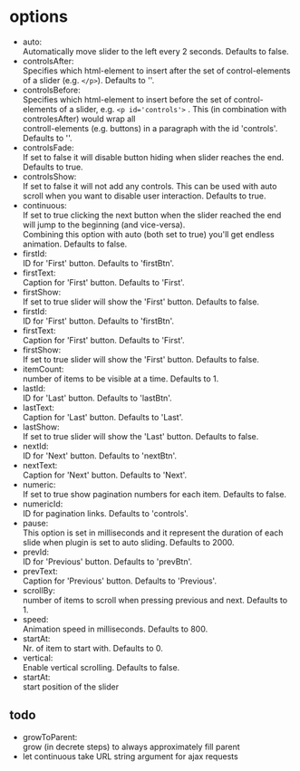 options
=======

* auto:  
  Automatically move slider to the left every 2 seconds. Defaults to false.  
* controlsAfter:  
  Specifies which html-element to insert after the set of control-elements of a slider (e.g. ``</p>``). Defaults to ''.  
* controlsBefore:   
  Specifies which html-element to insert before the set of control-elements of a slider, e.g. ``<p id='controls'>`` . This (in combination with controlesAfter) would wrap all  
  controll-elements (e.g. buttons) in a paragraph with the id 'controls'. Defaults to ''.    
* controlsFade:    
  If set to false it will disable button hiding when slider reaches the end. Defaults to true.  
* controlsShow:  
  If set to false it will not add any controls. This can be used with auto scroll when you want to disable user interaction. Defaults to true.   
* continuous:  
  If set to true clicking the next button when the slider reached the end will jump to the beginning (and vice-versa).  
  Combining this option with auto (both set to true) you'll get endless animation. Defaults to false.  
* firstId:   
  ID for 'First' button. Defaults to 'firstBtn'.  
* firstText:  
  Caption for 'First' button. Defaults to 'First'.  
* firstShow:  
  If set to true slider will show the 'First' button. Defaults to false.  
* firstId:  
  ID for 'First' button. Defaults to 'firstBtn'.  
* firstText:  
  Caption for 'First' button. Defaults to 'First'.  
* firstShow:  
  If set to true slider will show the 'First' button. Defaults to false.  
* itemCount:  
  number of items to be visible at a time. Defaults to 1.  
* lastId:  
  ID for 'Last' button. Defaults to 'lastBtn'.  
* lastText:  
  Caption for 'Last' button. Defaults to 'Last'.  
* lastShow:  
  If set to true slider will show the 'Last' button. Defaults to false.  
* nextId:  
  ID for 'Next' button. Defaults to 'nextBtn'.  
* nextText:  
  Caption for 'Next' button. Defaults to 'Next'.  
* numeric:  
  If set to true show pagination numbers for each item. Defaults to false.  
* numericId:  
  ID for pagination links. Defaults to 'controls'.  
* pause:  
  This option is set in milliseconds and it represent the duration of each slide when plugin is set to auto sliding. Defaults to 2000.  
* prevId:  
  ID for 'Previous' button. Defaults to 'prevBtn'.  
* prevText:  
  Caption for 'Previous' button. Defaults to 'Previous'.  
* scrollBy:  
  number of items to scroll when pressing previous and next. Defaults to 1.  
* speed:  
  Animation speed in milliseconds. Defaults to 800.  
* startAt:  
  Nr. of item to start with. Defaults to 0.  
* vertical:   
  Enable vertical scrolling. Defaults to false.  
* startAt:  
  start position of the slider  

todo
----
* growToParent:  
  grow (in decrete steps) to always approximately fill parent  
* let continuous take URL string argument for ajax requests

